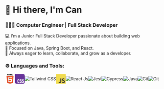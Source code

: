 # 🙌 Hi there, I'm Can 
### 👨🏻‍💻 Computer Engineer | Full Stack Developer
💻 I’m a Junior Full Stack Developer passionate about building web applications.  
🎯 Focused on Java, Spring Boot, and React.  
🚀 Always eager to learn, collaborate, and grow as a developer.  

### ⚙️ **Languages and Tools:**

<img align="center" alt="HTML5" width="32px" src="https://raw.githubusercontent.com/github/explore/80688e429a7d4ef2fca1e82350fe8e3517d3494d/topics/html/html.png" /><img align="center" alt="CSS3" width="32px" src="https://raw.githubusercontent.com/github/explore/80688e429a7d4ef2fca1e82350fe8e3517d3494d/topics/css/css.png" /><img align="center" alt="Tailwind CSS" width="32px" src="https://upload.wikimedia.org/wikipedia/commons/d/d5/Tailwind_CSS_Logo.svg" /><img align="center" alt="JavaScript" width="32px" src="https://raw.githubusercontent.com/github/explore/80688e429a7d4ef2fca1e82350fe8e3517d3494d/topics/javascript/javascript.png" /><img align="center" alt="React Js" width="32px" src="https://cdn.iconscout.com/icon/free/png-512/free-react-icon-svg-download-png-1175110.png?f=webp&w=256" /><img align="center" alt="Jest" width="32px" src="https://cdn.iconscout.com/icon/free/png-512/free-jest-logo-icon-svg-download-png-2945020.png?f=webp&w=256" /><img align="center" alt="Cypress" width="32px" src="https://upload.wikimedia.org/wikipedia/commons/b/bb/Cypress_Software.png" /><img align="center" alt="Java" width="32px" src="https://cdn.iconscout.com/icon/free/png-512/free-java-icon-svg-download-png-1174953.png?f=webp&w=256" /><img align="center" alt="Git" width="32px" src="https://upload.wikimedia.org/wikipedia/commons/e/e0/Git-logo.svg" /><img align="center" alt="Git" width="32px" src="https://upload.wikimedia.org/wikipedia/commons/7/70/Figma.svg" />
